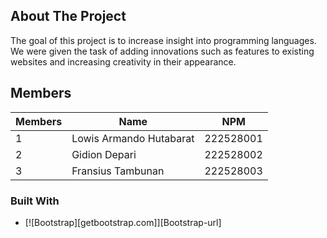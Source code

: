 <!-- ABOUT THE PROJECT -->

## About The Project

The goal of this project is to increase insight into programming languages. We were given the task of adding innovations such as features to existing websites and increasing creativity in their appearance.

## Members

| Members | Name                    | NPM       |
| ------- | ----------------------- | --------- |
| 1       | Lowis Armando Hutabarat | 222528001 |
| 2       | Gidion Depari           | 222528002 |
| 3       | Fransius Tambunan       | 222528003 |

### Built With

- [![Bootstrap][getbootstrap.com]][Bootstrap-url]
